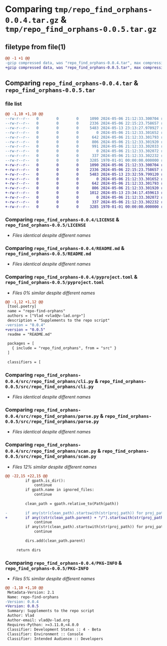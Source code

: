 # Comparing `tmp/repo_find_orphans-0.0.4.tar.gz` & `tmp/repo_find_orphans-0.0.5.tar.gz`

## filetype from file(1)

```diff
@@ -1 +1 @@
-gzip compressed data, was "repo_find_orphans-0.0.4.tar", max compression
+gzip compressed data, was "repo_find_orphans-0.0.5.tar", max compression
```

## Comparing `repo_find_orphans-0.0.4.tar` & `repo_find_orphans-0.0.5.tar`

### file list

```diff
@@ -1,10 +1,10 @@
--rw-r--r--   0        0        0     1090 2024-05-06 21:12:33.300704 repo_find_orphans-0.0.4/LICENSE
--rw-r--r--   0        0        0     2336 2024-05-06 22:15:23.758657 repo_find_orphans-0.0.4/README.md
--rw-r--r--   0        0        0     5483 2024-05-13 23:13:27.970927 repo_find_orphans-0.0.4/pyproject.toml
--rw-r--r--   0        0        0        0 2024-05-06 21:12:33.301652 repo_find_orphans-0.0.4/src/repo_find_orphans/__init__.py
--rw-r--r--   0        0        0      642 2024-05-06 21:12:33.301793 repo_find_orphans-0.0.4/src/repo_find_orphans/cli.py
--rw-r--r--   0        0        0      806 2024-05-06 21:12:33.301920 repo_find_orphans-0.0.4/src/repo_find_orphans/parse.py
--rw-r--r--   0        0        0      991 2024-05-06 21:12:33.302033 repo_find_orphans-0.0.4/src/repo_find_orphans/scan.py
--rw-r--r--   0        0        0        0 2024-05-06 21:12:33.302072 repo_find_orphans-0.0.4/src/repo_find_orphans/types/__init__.py
--rw-r--r--   0        0        0      337 2024-05-06 21:12:33.302232 repo_find_orphans-0.0.4/src/repo_find_orphans/types/project.py
--rw-r--r--   0        0        0     3285 1970-01-01 00:00:00.000000 repo_find_orphans-0.0.4/PKG-INFO
+-rw-r--r--   0        0        0     1090 2024-05-06 21:12:33.300704 repo_find_orphans-0.0.5/LICENSE
+-rw-r--r--   0        0        0     2336 2024-05-06 22:15:23.758657 repo_find_orphans-0.0.5/README.md
+-rw-r--r--   0        0        0     5483 2024-05-13 23:32:59.799120 repo_find_orphans-0.0.5/pyproject.toml
+-rw-r--r--   0        0        0        0 2024-05-06 21:12:33.301652 repo_find_orphans-0.0.5/src/repo_find_orphans/__init__.py
+-rw-r--r--   0        0        0      642 2024-05-06 21:12:33.301793 repo_find_orphans-0.0.5/src/repo_find_orphans/cli.py
+-rw-r--r--   0        0        0      806 2024-05-06 21:12:33.301920 repo_find_orphans-0.0.5/src/repo_find_orphans/parse.py
+-rw-r--r--   0        0        0     1012 2024-05-13 23:34:17.459613 repo_find_orphans-0.0.5/src/repo_find_orphans/scan.py
+-rw-r--r--   0        0        0        0 2024-05-06 21:12:33.302072 repo_find_orphans-0.0.5/src/repo_find_orphans/types/__init__.py
+-rw-r--r--   0        0        0      337 2024-05-06 21:12:33.302232 repo_find_orphans-0.0.5/src/repo_find_orphans/types/project.py
+-rw-r--r--   0        0        0     3285 1970-01-01 00:00:00.000000 repo_find_orphans-0.0.5/PKG-INFO
```

### Comparing `repo_find_orphans-0.0.4/LICENSE` & `repo_find_orphans-0.0.5/LICENSE`

 * *Files identical despite different names*

### Comparing `repo_find_orphans-0.0.4/README.md` & `repo_find_orphans-0.0.5/README.md`

 * *Files identical despite different names*

### Comparing `repo_find_orphans-0.0.4/pyproject.toml` & `repo_find_orphans-0.0.5/pyproject.toml`

 * *Files 0% similar despite different names*

```diff
@@ -1,12 +1,12 @@
 [tool.poetry]
 name = "repo-find-orphans"
 authors = ["Vlad <vlad@v-lad.org>"]
 description = "Supplements to the repo script"
-version = "0.0.4"
+version = "0.0.5"
 readme = "README.md"
 
 packages = [
   { include = "repo_find_orphans", from = "src" }
 ]
 
 classifiers = [
```

### Comparing `repo_find_orphans-0.0.4/src/repo_find_orphans/cli.py` & `repo_find_orphans-0.0.5/src/repo_find_orphans/cli.py`

 * *Files identical despite different names*

### Comparing `repo_find_orphans-0.0.4/src/repo_find_orphans/parse.py` & `repo_find_orphans-0.0.5/src/repo_find_orphans/parse.py`

 * *Files identical despite different names*

### Comparing `repo_find_orphans-0.0.4/src/repo_find_orphans/scan.py` & `repo_find_orphans-0.0.5/src/repo_find_orphans/scan.py`

 * *Files 12% similar despite different names*

```diff
@@ -22,15 +22,15 @@
         if gpath.is_dir():
             continue
         if gpath.name in ignored_files:
             continue
 
         clean_path = gpath.relative_to(Path(path))
 
-        if any(str(clean_path).startswith(str(proj_path)) for proj_path in project_paths):
+        if any((str(clean_path.parent) + "/").startswith(str(proj_path) + "/") for proj_path in project_paths):
             continue
         if any(str(clean_path).startswith(str(proj_path)) for proj_path in dirs):
             continue
 
         dirs.add(clean_path.parent)
 
     return dirs
```

### Comparing `repo_find_orphans-0.0.4/PKG-INFO` & `repo_find_orphans-0.0.5/PKG-INFO`

 * *Files 5% similar despite different names*

```diff
@@ -1,10 +1,10 @@
 Metadata-Version: 2.1
 Name: repo-find-orphans
-Version: 0.0.4
+Version: 0.0.5
 Summary: Supplements to the repo script
 Author: Vlad
 Author-email: vlad@v-lad.org
 Requires-Python: >=3.11.0,<4.0.0
 Classifier: Development Status :: 4 - Beta
 Classifier: Environment :: Console
 Classifier: Intended Audience :: Developers
```

